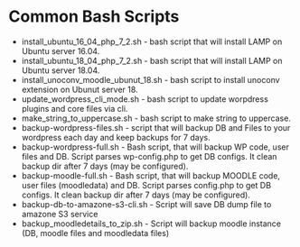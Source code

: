 # Common Bash Scripts  

* install_ubuntu_16_04_php_7_2.sh - bash script that will install LAMP on Ubuntu server 16.04.
* install_ubuntu_18_04_php_7_2.sh - bash script that will install LAMP on Ubuntu server 18.04.
* install_unoconv_moodle_ubunut_18.sh - bash script to install unoconv extension on Ubunut server 18.
* update_wordpress_cli_mode.sh - bash script to update worpdress plugins and core files via cli.
* make_string_to_uppercase.sh - bash script to make string to uppercase.
* backup-wordpress-files.sh - script that will backup DB and Files to your wordpress each day and keep backups for 7 days.
* backup-wordpress-full.sh - Bash script, that will backup WP code, user files and DB. Script parses wp-config.php to get DB configs. It clean backup dir after 7 days (may be configured).
* backup-moodle-full.sh - Bash script, that will backup MOODLE code, user files (moodledata) and DB. Script parses config.php to get DB configs. It clean backup dir after 7 days (may be configured).
* backup-db-to-amazone-s3-cli.sh - Script will save DB dump file to amazone S3 service
* backup_moodledetails_to_zip.sh - Script will backup moodle instance (DB, moodle files and moodledata files)
